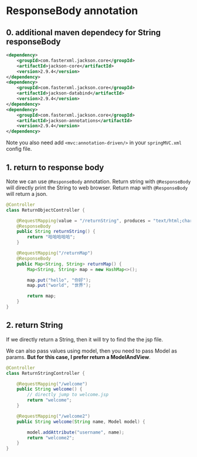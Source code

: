 # ResponseBody annotation

## 0. additional maven dependecy for **String** responseBody

```xml
<dependency>
    <groupId>com.fasterxml.jackson.core</groupId>
    <artifactId>jackson-core</artifactId>
    <version>2.9.4</version>
</dependency>
<dependency>
    <groupId>com.fasterxml.jackson.core</groupId>
    <artifactId>jackson-databind</artifactId>
    <version>2.9.4</version>
</dependency>
<dependency>
    <groupId>com.fasterxml.jackson.core</groupId>
    <artifactId>jackson-annotations</artifactId>
    <version>2.9.4</version>
</dependency>
```

Note you also need add `<mvc:annotation-driven/>` in your `springMVC.xml` config file.

## 1. return to response body

Note we can use `@ResponseBody` annotation. Return string with `@ResponseBody` will directly print the String to web browser. Return map with `@ResponseBody` will return a json.

```java
@Controller
class ReturnObjectController {

    @RequestMapping(value = "/returnString", produces = "text/html;charset=utf-8")
    @ResponseBody
    public String returnString() {
        return "哈哈哈哈哈";
    }

    @RequestMapping("/returnMap")
    @ResponseBody
    public Map<String, String> returnMap() {
        Map<String, String> map = new HashMap<>();

        map.put("hello", "你好");
        map.put("world", "世界");

        return map;
    }
}
```


## 2. return String

If we directly return a String, then it will try to find the the jsp file. 

We can also pass values using model, then you need to pass Model as params. **But for this case, I prefer return a ModelAndView**.

```java
@Controller
class ReturnStringController {

    @RequestMapping("/welcome")
    public String welcome() {
        // directly jump to welcome.jsp
        return "welcome";
    }

    @RequestMapping("/welcome2")
    public String welcome(String name, Model model) {

        model.addAttribute("username", name);
        return "welcome2";
    }
}
```
